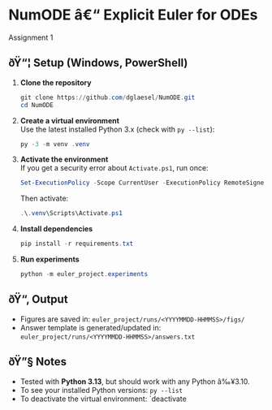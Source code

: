 ﻿# NumODE â€“ Explicit Euler for ODEs
Assignment 1

## ðŸ“¦ Setup (Windows, PowerShell)
1. **Clone the repository**
   ```powershell
   git clone https://github.com/dglaesel/NumODE.git
   cd NumODE
   ```
2. **Create a virtual environment**  
   Use the latest installed Python 3.x (check with `py --list`):
   ```powershell
   py -3 -m venv .venv
   ```
3. **Activate the environment**  
   If you get a security error about `Activate.ps1`, run once:
   ```powershell
   Set-ExecutionPolicy -Scope CurrentUser -ExecutionPolicy RemoteSigned
   ```
   Then activate:
   ```powershell
   .\.venv\Scripts\Activate.ps1
   ```
4. **Install dependencies**
   ```powershell
   pip install -r requirements.txt
   ```
5. **Run experiments**
   ```powershell
   python -m euler_project.experiments
   ```

## ðŸ“‚ Output
- Figures are saved in: `euler_project/runs/<YYYYMMDD-HHMMSS>/figs/`  
- Answer template is generated/updated in: `euler_project/runs/<YYYYMMDD-HHMMSS>/answers.txt`

## ðŸ”§ Notes
- Tested with **Python 3.13**, but should work with any Python â‰¥3.10.  
- To see your installed Python versions: `py --list`  
- To deactivate the virtual environment: `deactivate


